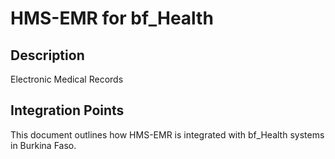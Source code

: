 # HMS-EMR for bf_Health

## Description

Electronic Medical Records

## Integration Points

This document outlines how HMS-EMR is integrated with bf_Health systems in Burkina Faso.
